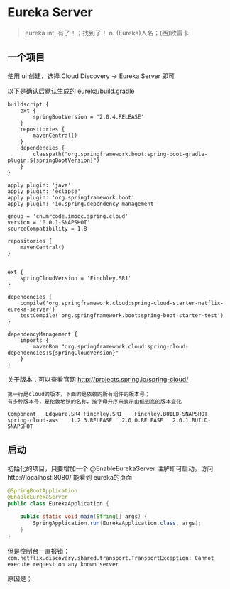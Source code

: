 # Eureka Server

> eureka
> int. 有了！；找到了！
> n. (Eureka)人名；(西)欧雷卡


## 一个项目

使用 ui 创建，选择 Cloud Discovery -> Eureka Server 即可

以下是确认后默认生成的 eureka/build.gradle
```
buildscript {
	ext {
		springBootVersion = '2.0.4.RELEASE'
	}
	repositories {
		mavenCentral()
	}
	dependencies {
		classpath("org.springframework.boot:spring-boot-gradle-plugin:${springBootVersion}")
	}
}

apply plugin: 'java'
apply plugin: 'eclipse'
apply plugin: 'org.springframework.boot'
apply plugin: 'io.spring.dependency-management'

group = 'cn.mrcode.imooc.spring.cloud'
version = '0.0.1-SNAPSHOT'
sourceCompatibility = 1.8

repositories {
	mavenCentral()
}


ext {
	springCloudVersion = 'Finchley.SR1'
}

dependencies {
	compile('org.springframework.cloud:spring-cloud-starter-netflix-eureka-server')
	testCompile('org.springframework.boot:spring-boot-starter-test')
}

dependencyManagement {
	imports {
		mavenBom "org.springframework.cloud:spring-cloud-dependencies:${springCloudVersion}"
	}
}

```

关于版本：可以查看官网 http://projects.spring.io/spring-cloud/

```
第一行是cloud的版本，下面的是依赖的所有组件的版本号；
有多种版本号，是伦敦地铁的名称，按字母升序来表示由低到高的版本变化

Component	Edgware.SR4	Finchley.SR1	Finchley.BUILD-SNAPSHOT
spring-cloud-aws	1.2.3.RELEASE	2.0.0.RELEASE	2.0.1.BUILD-SNAPSHOT
```

## 启动
初始化的项目，只要增加一个 @EnableEurekaServer  注解即可启动。访问 http://localhost:8080/ 能看到 eureka的页面

```java
@SpringBootApplication
@EnableEurekaServer  
public class EurekaApplication {

	public static void main(String[] args) {
		SpringApplication.run(EurekaApplication.class, args);
	}
}
```

但是控制台一直报错：`com.netflix.discovery.shared.transport.TransportException: Cannot execute request on any known server`

原因是；
